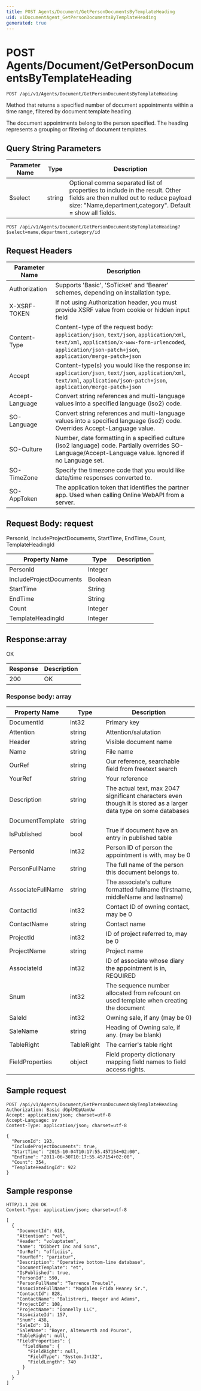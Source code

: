 ```yaml
---
title: POST Agents/Document/GetPersonDocumentsByTemplateHeading
uid: v1DocumentAgent_GetPersonDocumentsByTemplateHeading
generated: true
---
```


# POST Agents/Document/GetPersonDocumentsByTemplateHeading

```http
POST /api/v1/Agents/Document/GetPersonDocumentsByTemplateHeading
```

Method that returns a specified number of document appointments within a time range, filtered by document template heading.


The document appointments belong to the person specified. The heading represents a grouping or filtering of document templates.






## Query String Parameters

| Parameter Name | Type |  Description |
|----------------|------|--------------|
| $select | string |  Optional comma separated list of properties to include in the result. Other fields are then nulled out to reduce payload size: "Name,department,category". Default = show all fields. |

```http
POST /api/v1/Agents/Document/GetPersonDocumentsByTemplateHeading?$select=name,department,category/id
```


## Request Headers

| Parameter Name | Description |
|----------------|-------------|
| Authorization  | Supports 'Basic', 'SoTicket' and 'Bearer' schemes, depending on installation type. |
| X-XSRF-TOKEN   | If not using Authorization header, you must provide XSRF value from cookie or hidden input field |
| Content-Type | Content-type of the request body: `application/json`, `text/json`, `application/xml`, `text/xml`, `application/x-www-form-urlencoded`, `application/json-patch+json`, `application/merge-patch+json` |
| Accept         | Content-type(s) you would like the response in: `application/json`, `text/json`, `application/xml`, `text/xml`, `application/json-patch+json`, `application/merge-patch+json` |
| Accept-Language | Convert string references and multi-language values into a specified language (iso2) code. |
| SO-Language | Convert string references and multi-language values into a specified language (iso2) code. Overrides Accept-Language value. |
| SO-Culture | Number, date formatting in a specified culture (iso2 language) code. Partially overrides SO-Language/Accept-Language value. Ignored if no Language set. |
| SO-TimeZone | Specify the timezone code that you would like date/time responses converted to. |
| SO-AppToken | The application token that identifies the partner app. Used when calling Online WebAPI from a server. |

## Request Body: request 

PersonId, IncludeProjectDocuments, StartTime, EndTime, Count, TemplateHeadingId 

| Property Name | Type |  Description |
|----------------|------|--------------|
| PersonId | Integer |  |
| IncludeProjectDocuments | Boolean |  |
| StartTime | String |  |
| EndTime | String |  |
| Count | Integer |  |
| TemplateHeadingId | Integer |  |

## Response:array

OK

| Response | Description |
|----------------|-------------|
| 200 | OK |

### Response body: array

| Property Name | Type |  Description |
|----------------|------|--------------|
| DocumentId | int32 | Primary key |
| Attention | string | Attention/salutation |
| Header | string | Visible document name |
| Name | string | File name |
| OurRef | string | Our reference, searchable field from freetext search |
| YourRef | string | Your reference |
| Description | string | The actual text, max 2047 significant characters even though it is stored as a larger data type on some databases |
| DocumentTemplate | string |  |
| IsPublished | bool | True if document have an entry in published table |
| PersonId | int32 | Person ID of person the appointment is with, may be 0 |
| PersonFullName | string | The full name of the person this document belongs to. |
| AssociateFullName | string | The associate's culture formatted fullname (firstname, middleName and lastname) |
| ContactId | int32 | Contact ID of owning contact, may be 0 |
| ContactName | string | Contact name |
| ProjectId | int32 | ID of project referred to, may be 0 |
| ProjectName | string | Project name |
| AssociateId | int32 | ID of associate whose diary the appointment is in, REQUIRED |
| Snum | int32 | The sequence number allocated from refcount on used template when creating the document |
| SaleId | int32 | Owning sale, if any (may be 0) |
| SaleName | string | Heading of Owning sale, if any. (may be blank) |
| TableRight | TableRight | The carrier's table right |
| FieldProperties | object | Field property dictionary mapping field names to field access rights. |

## Sample request

```http!
POST /api/v1/Agents/Document/GetPersonDocumentsByTemplateHeading
Authorization: Basic dGplMDpUamUw
Accept: application/json; charset=utf-8
Accept-Language: sv
Content-Type: application/json; charset=utf-8

{
  "PersonId": 193,
  "IncludeProjectDocuments": true,
  "StartTime": "2015-10-04T10:17:55.457154+02:00",
  "EndTime": "2011-06-30T10:17:55.457154+02:00",
  "Count": 354,
  "TemplateHeadingId": 922
}
```

## Sample response

```http_
HTTP/1.1 200 OK
Content-Type: application/json; charset=utf-8

[
  {
    "DocumentId": 618,
    "Attention": "vel",
    "Header": "voluptatem",
    "Name": "Dibbert Inc and Sons",
    "OurRef": "officiis",
    "YourRef": "pariatur",
    "Description": "Operative bottom-line database",
    "DocumentTemplate": "et",
    "IsPublished": true,
    "PersonId": 590,
    "PersonFullName": "Terrence Treutel",
    "AssociateFullName": "Magdalen Frida Heaney Sr.",
    "ContactId": 828,
    "ContactName": "Balistreri, Hoeger and Adams",
    "ProjectId": 108,
    "ProjectName": "Donnelly LLC",
    "AssociateId": 157,
    "Snum": 438,
    "SaleId": 18,
    "SaleName": "Boyer, Altenwerth and Pouros",
    "TableRight": null,
    "FieldProperties": {
      "fieldName": {
        "FieldRight": null,
        "FieldType": "System.Int32",
        "FieldLength": 740
      }
    }
  }
]
```